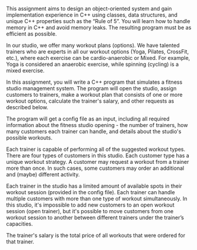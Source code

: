This assignment aims to design an object-oriented system and gain implementation
experience in C++ using classes, data structures, and unique C++ properties such as
the “Rule of 5”. You will learn how to handle memory in C++ and avoid memory leaks. The resulting
program must be as efficient as possible.

In our studio, we offer many workout plans (options). We have talented trainers who are experts in all
our workout options (Yoga, Pilates, CrossFit, etc.), where each exercise can be cardio-anaerobic
or Mixed. For example, Yoga is considered an anaerobic exercise, while spinning (cycling) is a mixed
exercise.

In this assignment, you will write a C++ program that
simulates a fitness studio management system. The
program will open the studio, assign customers to trainers,
make a workout plan that consists of one or more workout
options, calculate the trainer's salary, and other requests as
described below.

The program will get a config file as an input, including all
required information about the fitness studio opening - the
number of trainers, how many customers each trainer can
handle, and details about the studio's possible workouts.

Each trainer is capable of performing all of the suggested workout types. There are four types of
customers in this studio. Each customer type has a unique workout strategy. A customer may request
a workout from a trainer more than once. In such cases, some customers may order an additional
and (maybe) different activity.

Each trainer in the studio has a limited amount of available spots in their workout session (provided in
the config file). Each trainer can handle multiple customers with more than one type of workout
simultaneously. In this studio, it's impossible to add new customers to an open workout session
(open trainer), but it's possible to move customers from one workout session to another between
different trainers under the trainer’s capacities.

The trainer's salary is the total price of all workouts that were ordered for that trainer.

